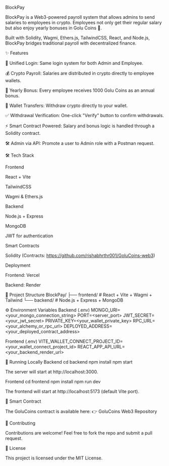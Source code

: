 BlockPay

BlockPay is a Web3-powered payroll system that allows admins to send salaries to employees in crypto. Employees not only get their regular salary but also enjoy yearly bonuses in Golu Coins 🎉.

Built with Solidity, Wagmi, Ethers.js, TailwindCSS, React, and Node.js, BlockPay bridges traditional payroll with decentralized finance.

✨ Features

🔑 Unified Login: Same login system for both Admin and Employee.

💰 Crypto Payroll: Salaries are distributed in crypto directly to employee wallets.

🎁 Yearly Bonus: Every employee receives 1000 Golu Coins as an annual bonus.

💸 Wallet Transfers: Withdraw crypto directly to your wallet.

✅ Withdrawal Verification: One-click "Verify" button to confirm withdrawals.

⚡ Smart Contract Powered: Salary and bonus logic is handled through a Solidity contract.

🛠️ Admin via API: Promote a user to Admin role with a Postman request.

🛠️ Tech Stack

Frontend

React + Vite

TailwindCSS

Wagmi & Ethers.js

Backend

Node.js + Express

MongoDB

JWT for authentication

Smart Contracts

Solidity (Contracts: https://github.com/rishabhrthr001/GoluCoins-web3)

Deployment

Frontend: Vercel

Backend: Render

📂 Project Structure
BlockPay/
├── frontend/ # React + Vite + Wagmi + Tailwind
└── backend/ # Node.js + Express + MongoDB

⚙️ Environment Variables
Backend (.env)
MONGO_URI=<your_mongo_connection_string>
PORT=<server_port>
JWT_SECRET=<your_jwt_secret>
PRIVATE_KEY=<your_wallet_private_key>
RPC_URL=<your_alchemy_or_rpc_url>
DEPLOYED_ADDRESS=<your_deployed_contract_address>

Frontend (.env)
VITE_WALLET_CONNECT_PROJECT_ID=<your_wallet_connect_project_id>
REACT_APP_API_URL=<your_backend_render_url>

🚀 Running Locally
Backend
cd backend
npm install
npm start

The server will start at http://localhost:3000.

Frontend
cd frontend
npm install
npm run dev

The frontend will start at http://localhost:5173 (default Vite port).

🔗 Smart Contract

The GoluCoins contract is available here:
👉 GoluCoins Web3 Repository

🤝 Contributing

Contributions are welcome! Feel free to fork the repo and submit a pull request.

📜 License

This project is licensed under the MIT License.
